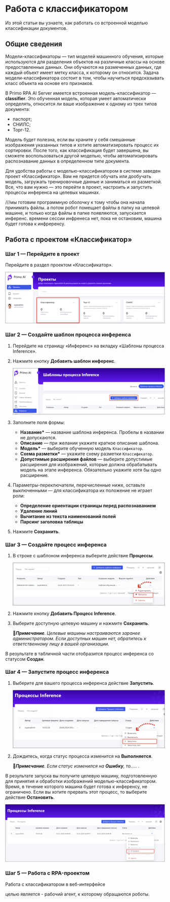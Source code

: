 # Работа с классификатором
Из этой статьи вы узнаете, как работать со встроенной моделью классификации документов. 

## Общие сведения
Модели-классификаторы — тип моделей машинного обучения, которые используются для разделения объектов на различные классы на основе предоставленных данных. Они обучаются на размеченных данных, где каждый объект имеет метку класса, к которому он относится. Задача модели-классификатора состоит в том, чтобы научиться предсказывать класс объекта на основе его признаков.

В Primo RPA AI Server имеется встроенная модель-классификатор — **classifier**. Это обученная модель, которая умеет автоматически определять, относится ли ваше изображение к одному из трех типов документа:
* паспорт;
* СНИЛС;
* Торг-12.

Модель будет полезна, если вы храните у себя смешанные изображения указанных типов и хотите автоматизировать процесс их сортировки. После того, как классификация будет завершена, вы сможете воспользоваться другой моделью, чтобы автоматизировать распознавание данных в определенном типе документа.

Для удобства работы с моделью-классификатором в системе заведен проект «Классификатор». Вам не придется обучать или дообучать модель, загружать тренировочные данные и заниматься их разметкой. Все, что вам нужно — это перейти в проект, настроить и запустить процессы инференса на целевых машинах.


///мы готовим программную оболочку к тому чтобы она начала принимать файлы. а потом робот помещает файлы в папку на целевой машине, и только когда файлы в папке появляются, запускается инференс. времени сессии инфренеса нет, пока не остановим, машина будет готова к инфреренсу.

## Работа с проектом «Классификатор»

### Шаг 1 — Перейдите в проект

Перейдите в раздел проектом «Классификатор».

![](<../../../.gitbook/assets1/primo-ai/go-to-classifier.png>)

### Шаг 2 — Создайте шаблон процесса инференса

1. Перейдите на страницу «Инференс» на вкладку «Шаблоны процесса Inference».
1. Нажмите кнопку **Добавить шаблон инференс**.

   ![](<../../../.gitbook/assets1/primo-ai/class-add-inftemplate.png>)

1. Заполните поля формы:
   * **Название\*** — название шаблона инференса. Пробелы в названии не допускаются.
   * **Описание** — при желании укажите краткое описание шаблона.
   * **Модель\*** — выберите обученную модель `Классификатор`.
   * **Схема разметки\*** — укажите схему разметки `Классификатор`.
   * **Допустимые расширения файлов** — выберите допустимые расширения для изображений, которые должна обрабатывать модель на этапе инференса. Обязательно укажите хотя бы одно расширение.
1. Параметры-переключатели, перечисленные ниже, оставьте выключенными — для классификатора их положение не играет роли:
   * **Определение ориентации страницы перед распознаванием** 
   * **Удаление линий** 
   * **Вычитание из текста наименований полей** 
   * **Парсинг заголовка таблицы** 
1. Нажмите **Сохранить**.



### Шаг 3 — Создайте процесс инференса

1. В строке с шаблоном инференса выберите действие **Процессы**.

   ![](<../../../.gitbook/assets1/primo-ai/class-goto-infprocess.png>)

1. Нажмите кнопку **Добавить Процесс Inference**.
1. Выберите доступную целевую машину и нажмите **Сохранить**.

   :large_blue_diamond:***Примечание**. Целевые машины настраиваются заранее администратором. Если доступных машин нет, обратитесь к ответственному лицу в вашей организации.*

В результате в табличной части отобразится процесс инференса со статусом **Создан**.


### Шаг 4 — Запустите процесс инференса

1. Выберите для вашего процесса инференса действие **Запустить**.

   ![](<../../../.gitbook/assets1/primo-ai/class-run-inferece-process.png>)

1. Дождитесь, когда статус процесса изменится на **Выполняется**. 

   :large_orange_diamond:***Примечание**. Если статус изменился на **Ошибку**, то.....  .*

В результате запуска вы получите целевую машину, подготовленную для принятия и обработки изображений моделью-классификатором. Время, в течение которого машина будет готова к инференсу, не ограничено. Если вы хотите прервать этот процесс, то выберите действие **Остановить**.

![](<../../../.gitbook/assets1/primo-ai/stop-inference.png>)

### Шаг 5 — Работа с RPA-проектом

Работа с классификатором в веб-интерфейсе

целью является - рабочий агент, к которому обращаются роботы.
